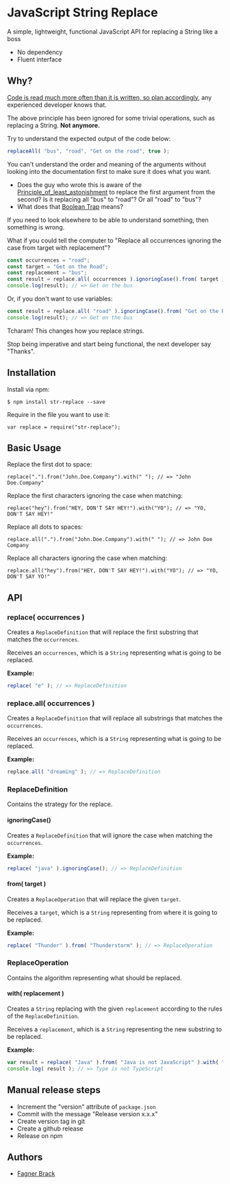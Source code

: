 # JavaScript String Replace

A simple, lightweight, functional JavaScript API for replacing a String like a boss

* No dependency
* Fluent interface

## Why?

[Code is read much more often than it is written, so plan accordingly](https://blogs.msdn.microsoft.com/oldnewthing/20070406-00/?p=27343/), any experienced developer knows that.

The above principle has been ignored for some trivial operations, such as replacing a String. **Not anymore.**

Try to understand the expected output of the code below:

```javascript
replaceAll( "bus", "road", "Get on the road", true );
```

You can't understand the order and meaning of the arguments without looking into the documentation first to make sure it does what you want.

* Does the guy who wrote this is aware of the [Principle_of_least_astonishment](https://en.wikipedia.org/wiki/Principle_of_least_astonishment) to replace the first argument from the second? Is it replacing all "bus" to "road"? Or all "road" to "bus"?
* What does that [Boolean Trap](http://ariya.ofilabs.com/2011/08/hall-of-api-shame-boolean-trap.html) means?

If you need to look elsewhere to be able to understand something, then something is wrong.

What if you could tell the computer to "Replace all occurrences ignoring the case from target with replacement"?

```javascript
const occurrences = "road";
const target = "Get on the Road";
const replacement = "bus";
const result = replace.all( occurrences ).ignoringCase().from( target ).with( replacement );
console.log(result); // => Get on the bus
```

Or, if you don't want to use variables:

```javascript
const result = replace.all( "road" ).ignoringCase().from( "Get on the Road" ).with( "bus" );
console.log(result); // => Get on the bus
```

Tcharam! This changes how you replace strings.

Stop being imperative and start being functional, the next developer say "Thanks".

## Installation

Install via npm:

```
$ npm install str-replace --save
```

Require in the file you want to use it:

```
var replace = require("str-replace");
```

## Basic Usage

Replace the first dot to space:

```
replace(".").from("John.Doe.Company").with(" "); // => "John Doe.Company"
```

Replace the first characters ignoring the case when matching:

```
replace("hey").from("HEY, DON'T SAY HEY!").with("YO"); // => "YO, DON'T SAY HEY!"
```

Replace all dots to spaces:

```
replace.all(".").from("John.Doe.Company").with(" "); // => John Doe Company
```

Replace all characters ignoring the case when matching:

```
replace.all("hey").from("HEY, DON'T SAY HEY!").with("YO"); // => "YO, DON'T SAY YO!"
```

## API

### replace( occurrences )

Creates a `ReplaceDefinition` that will replace the first substring that
matches the `occurrences`.

Receives an `occurrences`, which is a `String` representing what is going to
be replaced.

**Example:**

```javascript
replace( "e" ); // => ReplaceDefinition
```

### replace.all( occurrences )

Creates a `ReplaceDefinition` that will replace all substrings that
matches the `occurrences`.

Receives an `occurrences`, which is a `String` representing what is going to
be replaced.

**Example:**

```javascript
replace.all( "dreaming" ); // => ReplaceDefinition
```

### ReplaceDefinition

Contains the strategy for the replace.

#### ignoringCase()

Creates a `ReplaceDefinition` that will ignore the case when matching the
`occurrences`.

**Example:**

```javascript
replace( "java" ).ignoringCase(); // => ReplaceDefinition
```

#### from( target )

Creates a `ReplaceOperation` that will replace the given `target`.

Receives a `target`, which is a `String` representing from where it
is going to be replaced.

**Example:**

```javascript
replace( "Thunder" ).from( "Thunderstorm" ); // => ReplaceOperation
```

### ReplaceOperation

Contains the algorithm representing what should be replaced.

#### with( replacement )

Creates a `String` replacing with the given `replacement` according to the
rules of the `ReplaceDefinition`.

Receives a `replacement`, which is a `String` representing the new substring to
be replaced.

**Example:**

```javascript
var result = replace( "Java" ).from( "Java is not JavaScript" ).with( "Type" );
console.log( result ); // => Type is not TypeScript
```

## Manual release steps

* Increment the "version" attribute of `package.json`
* Commit with the message "Release version x.x.x"
* Create version tag in git
* Create a github release
* Release on npm

## Authors

* [Fagner Brack](github.com/FagnerMartinsBrack)

